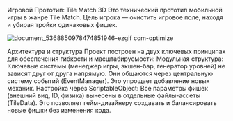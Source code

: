 Игровой Прототип: Tile Match 3D
Это технический прототип мобильной игры в жанре Tile Match. Цель игрока — очистить игровое поле, находя и убирая тройки одинаковых фишек.

![document_5368850978474851946-ezgif com-optimize](https://github.com/user-attachments/assets/4c1a1ea8-a542-4edb-b057-b1ce4ec597f9)

Архитектура и структура
Проект построен на двух ключевых принципах для обеспечения гибкости и масштабируемости:
Модульная структура: Ключевые системы (менеджер игры, экшен-бар, генератор уровней) не зависят друг от друга напрямую. Они общаются через центральную систему событий (EventManager). Это упрощает добавление новых механик.
Настройка через ScriptableObject: Все параметры фишек (внешний вид, ID, физика) вынесены в отдельные файлы-ассеты (TileData). Это позволяет гейм-дизайнеру создавать и балансировать новые фишки без изменения кода.
